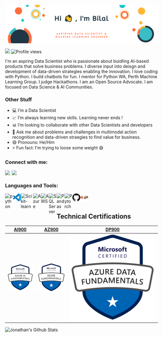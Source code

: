 
<!-- Banner -->

<img src="https://github.com/mbilalshaikh/mbilalshaikh/blob/main/github-banner.PNG" alt="banner that says Michelle Sandford - empty stack developer, Tedx Speaker and Microsoftie alongside a photo of Michelle">

<!-- Followers Count and Views Count -->
![](https://img.shields.io/github/followers/mbilalshaikh?label=Followers&style=flat-square)
![Profile views](https://gpvc.arturio.dev/mbilalshaikh)


<!--
**mbilalshaikh/mbilalshaikh** is a ✨ _special_ ✨ repository because its `README.md` (this file) appears on your GitHub profile.

Here are some ideas to get you started:
-->

<!-- Profile Blurb -->

I'm an aspring Data Scientist who is passionate about buidling AI-based products that solve business problems. I diverse input into deisgn and development of data-driven strategies enabling the innovation. I love coding with  Python. I build chatbots for fun. I mentor for Python WA, Perth Machine Learning Group. I judge Hackathons. I am an Open Source Advocate. I am focused on  Data Science & AI Communities.

### Other Stuff
- 💻 I’m a Data Scientist
- 📈 I’m always learning new skills. Learning never ends !
- 📊 I’m looking to collaborate with other Data Scientists and developers 
- 💬 Ask me about problems and challenges in multimodal action recognition and data-driven straegies to find value for business.
- 😄 Pronouns: He/Him
- ⚡ Fun fact: I'm trying to loose some weight 😄

### Connect with me:

[<img align="left"  width="22px" src="https://cdn.jsdelivr.net/npm/simple-icons@3.4.0/icons/linkedin.svg" />](https://www.linkedin.com/in/mbshaikh/)
[<img align="left"  width="22px" src="https://cdn.jsdelivr.net/npm/simple-icons@3.4.0/icons/twitter.svg" />](https://twitter.com/onlyBilalShaikh)

<br />

### Languages and Tools:

<img align="left" alt="python" width="26px" src="https://cdn3.iconfinder.com/data/icons/logos-and-brands-adobe/512/267_Python-512.png" />

<img align="left" alt="visual studio code" width="26px" src="https://raw.githubusercontent.com/github/explore/80688e429a7d4ef2fca1e82350fe8e3517d3494d/topics/visual-studio-code/visual-studio-code.png" />

[<img align="left" alt="Scikit-learn" width="40px" src="https://upload.wikimedia.org/wikipedia/commons/0/05/Scikit_learn_logo_small.svg" />](https://scikit-learn.org/stable/)

<img align="left" alt="Azure" width="26px" src="https://www.parkmycloud.com/wp-content/uploads/2018/02/Azure_.png" />

<img align="left" alt="AWS" width="26px" src="https://cdn.jsdelivr.net/npm/simple-icons@3.4.0/icons/amazonaws.svg" />

<img align="left" alt="SQLServer" width="26px" src="https://img.icons8.com/color/2x/microsoft-sql-server.png" />

<img align="left" alt="Pandas" width="26px" src="https://cdn.jsdelivr.net/npm/simple-icons@3.4.0/icons/pandas.svg" />

<img align="left" alt="Pytorch" width="26px" src="https://cdn.jsdelivr.net/npm/simple-icons@3.4.0/icons/pytorch.svg" />

<img align="left" alt="GitHub" width="26px" src="https://raw.githubusercontent.com/github/explore/78df643247d429f6cc873026c0622819ad797942/topics/github/github.png" />

<img align="left" alt="Git" width="26px" src="https://raw.githubusercontent.com/github/explore/80688e429a7d4ef2fca1e82350fe8e3517d3494d/topics/git/git.png" />

<br />
<br />


<!-- Social Links -->


## Technical Certifications

|[**AI900**](https://www.credly.com/badges/fe2e47af-6c3e-4bfd-ab97-c81ba7a6fecd/public_url)|[**AZ900**](https://www.credly.com/badges/9c173792-8fb9-4b76-bfac-c26e4ca5d9f3/public_url)|[**DP900**](https://www.credly.com/badges/25b6b507-f710-425a-9fc8-e39a50f7a0db/public_url)
|:---:|:---:|:---:|
![AI900](https://github.com/mbilalshaikh/mbilalshaikh/blob/main/microsoft-certified-azure-ai-fundamentals.png)|![AZ900](https://github.com/mbilalshaikh/mbilalshaikh/blob/main/microsoft-certified-azure-fundamentals.png)|![DP900](https://github.com/mbilalshaikh/mbilalshaikh/blob/main/microsoft-certified-azure-data-fundamentals.png)



<!--dashboards-->

<img align="left" alt="Jonathan's Github Stats" src="https://github-readme-stats.vercel.app/api?username=mbilalshaikh&show_icons=true&hide_border=true" />

